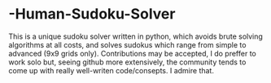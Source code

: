 # -Human-Sudoku-Solver
This is a unique sudoku solver written in python, which avoids brute solving algorithms at all costs, and solves sudokus which range from simple to advanced (9x9 grids only).
Contributions may be accepted, I do preffer to work solo but, seeing github more extensively, the community tends to come up with really well-writen code/consepts. I admire that.
